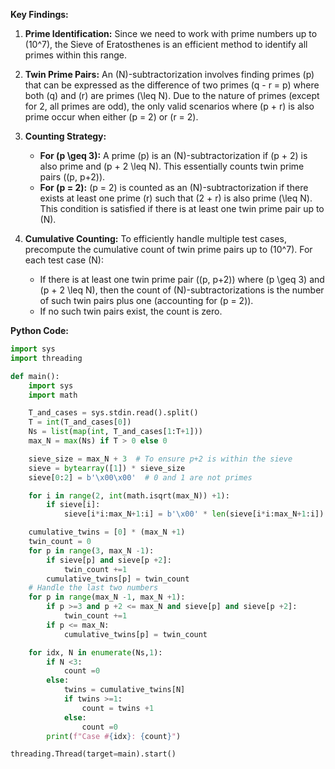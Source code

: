 **Key Findings:**

1. **Prime Identification:** Since we need to work with prime numbers up to \(10^7\), the Sieve of Eratosthenes is an efficient method to identify all primes within this range.

2. **Twin Prime Pairs:** An \(N\)-subtractorization involves finding primes \(p\) that can be expressed as the difference of two primes \(q - r = p\) where both \(q\) and \(r\) are primes \(\leq N\). Due to the nature of primes (except for 2, all primes are odd), the only valid scenarios where \(p + r\) is also prime occur when either \(p = 2\) or \(r = 2\).

3. **Counting Strategy:**
   - **For \(p \geq 3\):** A prime \(p\) is an \(N\)-subtractorization if \(p + 2\) is also prime and \(p + 2 \leq N\). This essentially counts twin prime pairs \((p, p+2)\).
   - **For \(p = 2\):** \(p = 2\) is counted as an \(N\)-subtractorization if there exists at least one prime \(r\) such that \(2 + r\) is also prime \(\leq N\). This condition is satisfied if there is at least one twin prime pair up to \(N\).

4. **Cumulative Counting:** To efficiently handle multiple test cases, precompute the cumulative count of twin prime pairs up to \(10^7\). For each test case \(N\):
   - If there is at least one twin prime pair \((p, p+2)\) where \(p \geq 3\) and \(p + 2 \leq N\), then the count of \(N\)-subtractorizations is the number of such twin pairs plus one (accounting for \(p = 2\)).
   - If no such twin pairs exist, the count is zero.

**Python Code:**

```python
import sys
import threading

def main():
    import sys
    import math

    T_and_cases = sys.stdin.read().split()
    T = int(T_and_cases[0])
    Ns = list(map(int, T_and_cases[1:T+1]))
    max_N = max(Ns) if T > 0 else 0

    sieve_size = max_N + 3  # To ensure p+2 is within the sieve
    sieve = bytearray([1]) * sieve_size
    sieve[0:2] = b'\x00\x00'  # 0 and 1 are not primes

    for i in range(2, int(math.isqrt(max_N)) +1):
        if sieve[i]:
            sieve[i*i:max_N+1:i] = b'\x00' * len(sieve[i*i:max_N+1:i])

    cumulative_twins = [0] * (max_N +1)
    twin_count = 0
    for p in range(3, max_N -1):
        if sieve[p] and sieve[p +2]:
            twin_count +=1
        cumulative_twins[p] = twin_count
    # Handle the last two numbers
    for p in range(max_N -1, max_N +1):
        if p >=3 and p +2 <= max_N and sieve[p] and sieve[p +2]:
            twin_count +=1
        if p <= max_N:
            cumulative_twins[p] = twin_count

    for idx, N in enumerate(Ns,1):
        if N <3:
            count =0
        else:
            twins = cumulative_twins[N]
            if twins >=1:
                count = twins +1
            else:
                count =0
        print(f"Case #{idx}: {count}")

threading.Thread(target=main).start()
```
